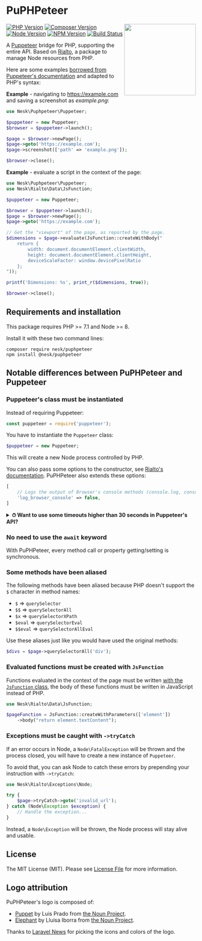 # PuPHPeteer

<img src="https://user-images.githubusercontent.com/817508/41925638-6f1b9dde-796d-11e8-8f87-3646f0c89750.png" style="max-width:100%;" width="190px" align="right">

[![PHP Version](https://img.shields.io/packagist/php-v/nesk/puphpeteer.svg?style=flat-square)](http://php.net/)
[![Composer Version](https://img.shields.io/packagist/v/nesk/puphpeteer.svg?style=flat-square&label=Composer)](https://packagist.org/packages/nesk/puphpeteer)
[![Node Version](https://img.shields.io/node/v/@nesk/puphpeteer.svg?style=flat-square&label=Node)](https://nodejs.org/)
[![NPM Version](https://img.shields.io/npm/v/@nesk/puphpeteer.svg?style=flat-square&label=NPM)](https://www.npmjs.com/package/@nesk/puphpeteer)
[![Build Status](https://img.shields.io/travis/nesk/puphpeteer.svg?style=flat-square&label=Build%20Status)](https://travis-ci.org/nesk/puphpeteer)

A [Puppeteer](https://github.com/GoogleChrome/puppeteer/) bridge for PHP, supporting the entire API. Based on [Rialto](https://github.com/nesk/rialto/), a package to manage Node resources from PHP.

Here are some examples [borrowed from Puppeteer's documentation](https://github.com/GoogleChrome/puppeteer/blob/master/README.md#usage) and adapted to PHP's syntax:

**Example** - navigating to https://example.com and saving a screenshot as *example.png*:

```php
use Nesk\Puphpeteer\Puppeteer;

$puppeteer = new Puppeteer;
$browser = $puppeteer->launch();

$page = $browser->newPage();
$page->goto('https://example.com');
$page->screenshot(['path' => 'example.png']);

$browser->close();
```

**Example** - evaluate a script in the context of the page:

```php
use Nesk\Puphpeteer\Puppeteer;
use Nesk\Rialto\Data\JsFunction;

$puppeteer = new Puppeteer;

$browser = $puppeteer->launch();
$page = $browser->newPage();
$page->goto('https://example.com');

// Get the "viewport" of the page, as reported by the page.
$dimensions = $page->evaluate(JsFunction::createWithBody("
    return {
        width: document.documentElement.clientWidth,
        height: document.documentElement.clientHeight,
        deviceScaleFactor: window.devicePixelRatio
    };
"));

printf('Dimensions: %s', print_r($dimensions, true));

$browser->close();
```

## Requirements and installation

This package requires PHP >= 7.1 and Node >= 8.

Install it with these two command lines:

```shell
composer require nesk/puphpeteer
npm install @nesk/puphpeteer
```

## Notable differences between PuPHPeteer and Puppeteer

### Puppeteer's class must be instantiated

Instead of requiring Puppeteer:

```js
const puppeteer = require('puppeteer');
```

You have to instantiate the `Puppeteer` class:

```php
$puppeteer = new Puppeteer;
```

This will create a new Node process controlled by PHP.

You can also pass some options to the constructor, see [Rialto's documentation](https://github.com/nesk/rialto/blob/master/docs/api.md#options). PuPHPeteer also extends these options:

```php
[
    // Logs the output of Browser's console methods (console.log, console.debug, etc...) to the PHP logger
    'log_browser_console' => false,
]
```

<details>
<summary><strong>⏱ Want to use some timeouts higher than 30 seconds in Puppeteer's API?</strong></summary> <br>

If you use some timeouts higher than 30 seconds, you will have to set a higher value for the `read_timeout` option (default: `35`):

```php
$puppeteer = new Puppeteer([
    'read_timeout' => 65, // In seconds
]);

$puppeteer->launch()->newPage()->goto($url, [
    'timeout' => 60000, // In milliseconds
]);
```
</details>

### No need to use the `await` keyword

With PuPHPeteer, every method call or property getting/setting is synchronous.

### Some methods have been aliased

The following methods have been aliased because PHP doesn't support the `$` character in method names:

- `$` => `querySelector`
- `$$` => `querySelectorAll`
- `$x` => `querySelectorXPath`
- `$eval` => `querySelectorEval`
- `$$eval` => `querySelectorAllEval`

Use these aliases just like you would have used the original methods:

```php
$divs = $page->querySelectorAll('div');
```

### Evaluated functions must be created with `JsFunction`

Functions evaluated in the context of the page must be written [with the `JsFunction` class](https://github.com/nesk/rialto/blob/master/docs/api.md#javascript-functions), the body of these functions must be written in JavaScript instead of PHP.

```php
use Nesk\Rialto\Data\JsFunction;

$pageFunction = JsFunction::createWithParameters(['element'])
    ->body("return element.textContent");
```

### Exceptions must be caught with `->tryCatch`

If an error occurs in Node, a `Node\FatalException` will be thrown and the process closed, you will have to create a new instance of `Puppeteer`.

To avoid that, you can ask Node to catch these errors by prepending your instruction with `->tryCatch`:

```php
use Nesk\Rialto\Exceptions\Node;

try {
    $page->tryCatch->goto('invalid_url');
} catch (Node\Exception $exception) {
    // Handle the exception...
}
```

Instead, a `Node\Exception` will be thrown, the Node process will stay alive and usable.

## License

The MIT License (MIT). Please see [License File](LICENSE) for more information.

## Logo attribution

PuPHPeteer's logo is composed of:

- [Puppet](https://thenounproject.com/search/?q=puppet&i=52120) by Luis Prado from [the Noun Project](http://thenounproject.com/).
- [Elephant](https://thenounproject.com/search/?q=elephant&i=954119) by Lluisa Iborra from [the Noun Project](http://thenounproject.com/).

Thanks to [Laravel News](https://laravel-news.com/) for picking the icons and colors of the logo.
